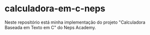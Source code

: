# calculadora-em-c-neps

Neste repositório está minha implementação do projeto "Calculadora Baseada em Texto em C" do Neps Academy. 
